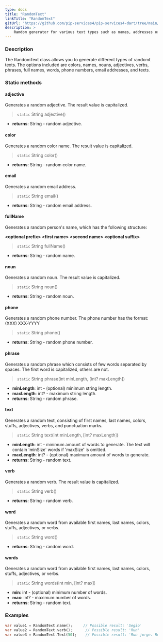```yaml
---
type: docs
title: "RandomText"
linkTitle: "RandomText"
gitUrl: "https://github.com/pip-services4/pip-services4-dart/tree/main/pip-services4-data-dart"
description: >
    Random generator for various text types such as names, addresses or phone numbers.
---
```


### Description

The RandomText class allows you to generate different types of randomt texts. The options included are colors, names, nouns, adjectives, verbs, phrases, full names, words, phone numbers, email addresses, and texts.


### Static methods

#### adjective
Generates a random adjective.
The result value is capitalized.

> `static` String adjective() 

- **returns**: String - random adjective.

#### color
Generates a random color name.
The result value is capitalized.

> `static` String color()

- **returns**: String - random color name.

#### email
Generates a random email address.

> `static` String email()

- **returns**: String - random email address.

#### fullName
Generates a random person's name, which has the following structure:

**\<optional prefix\> \<first name\> \<second name\> \<optional suffix\>**

> `static` String fullName()

- **returns**: String - random name.


#### noun
Generates a random noun.
The result value is capitalized.

> `static` String noun()

- **returns**: String - random noun.

#### phone
Generates a random phone number.
The phone number has the format: (XXX) XXX-YYYY

> `static` String phone()

- **returns**: String - random phone number.


#### phrase
Generates a random phrase which consists of few words separated by spaces.
The first word is capitalized, others are not.

> `static` String phrase(int minLength, [int? maxLength])

- **minLength**: int - (optional) minimum string length.
- **maxLength**: int? -  maximum string length.
- **returns**: String -  random phrase.

#### text
Generates a random text, consisting of first names, last names, colors, stuffs, adjectives, verbs, and punctuation marks.

> `static` String text(int minLength, [int? maxLength])

- **minLength**: int - minimum amount of words to generate. The text will contain 'minSize' words if 'maxSize' is omitted.
- **maxLength**: int? -  (optional) maximum amount of words to generate.
- **returns**: String -  random text.

#### verb
Generates a random verb.
The result value is capitalized.

> `static` String verb()

- **returns**: String - random verb.


#### word
Generates a random word from available first names, last names, colors, stuffs, adjectives, or verbs.

> `static` String word()

- **returns**: String - random word.

#### words
Generates a random word from available first names, last names, colors, stuffs, adjectives, or verbs.

> `static` String words(int min, [int? max])

- **min**: int - (optional) minimum number of words.
- **max**: int? - maximum number of words.
- **returns**: String - random text.

### Examples

```dart
var value1 = RandomText.name();     // Possible result: 'Segio'
var value2 = RandomText.verb();      // Possible result: 'Run'
var value3 = RandomText.Text(50);    // Possible result: 'Run jorge. Red high scream?'

```
